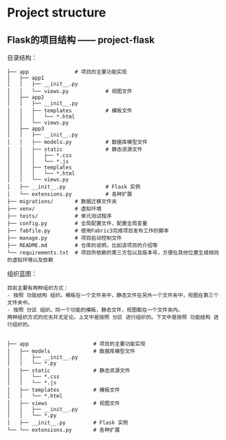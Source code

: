 # Project structure

## Flask的项目结构 —— project-flask
目录结构：

    ├── app               # 项目的主要功能实现
    │   ├── app1
    │   │   ├── __init__.py
    │   │   └── views.py            # 视图文件
    │   ├── app2
    │   │   ├── __init__.py
    │   │   ├── templates           # 模板文件
    │   │   │   └── *.html
    │   │   └── views.py
    │   ├── app3
    │   │   ├── __init__.py
    │   │   ├── models.py           # 数据库模型文件
    │   │   ├── static              # 静态资源文件
    │   │   │   ├── *.css
    │   │   │   └── *.js
    │   │   ├── templates
    │   │   │   └── *.html
    │   │   └── views.py
    │   ├── __init__.py             # Flask 实例
    │   └── extensions.py           # 各种扩展
    ├── migrations/       # 数据迁移文件夹
    ├── venv/             # 虚拟环境
    ├── tests/            # 单元测试程序
    ├── config.py         # 全局配置文件，配置全局变量
    ├── fabfile.py        # 使用Fabric3完成项目发布工作的脚本
    ├── manage.py         # 项目启动控制文件
    ├── README.md         # 仓库的说明，比如该项目的介绍等
    └── requirements.txt  # 项目所依赖的第三方包以及版本号，方便在其他位置生成相同的虚拟环境以及依赖

组织蓝图：

    目前主要有两种组织方式：
    - 按照 功能结构 组织。模板在一个文件夹中，静态文件在另外一个文件夹中，视图在第三个文件夹中。
    - 按照 分区 组织。同一个功能的模板，静态文件，视图都在一个文件夹内。
    两种组织方式的优劣并无定论。上文中是按照 分区 进行组织的。下文中是按照 功能结构 进行组织的。


    ├── app                     # 项目的主要功能实现
    │   ├── models              # 数据库模型文件
    │   │   ├── __init__.py
    │   │   └── *.py
    │   ├── static              # 静态资源文件
    │   │   └── *.css
    │   │   └── *.js
    │   ├── templates           # 模板文件
    │   │   └── *.html
    │   ├── views               # 视图文件
    │   │   ├── __init__.py
    │   │   └── *.py
    │   ├── __init__.py         # Flask 实例
    └── └── extensions.py       # 各种扩展
